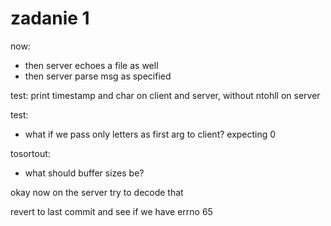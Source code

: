 # zadanie 1

now:
* then server echoes a file as well
* then server parse msg as specified

test: print timestamp and char on client and server, without ntohll on server

test:
* what if we pass only letters as first arg to client? expecting 0

tosortout:
* what should buffer sizes be?

okay now on the server try to decode that

revert to last commit and see if we have errno 65

